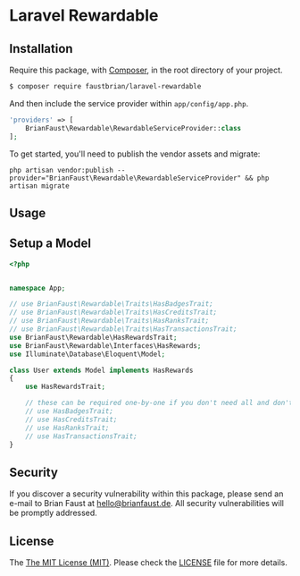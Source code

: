 # Laravel Rewardable

## Installation

Require this package, with [Composer](https://getcomposer.org/), in the root directory of your project.

``` bash
$ composer require faustbrian/laravel-rewardable
```

And then include the service provider within `app/config/app.php`.

``` php
'providers' => [
    BrianFaust\Rewardable\RewardableServiceProvider::class
];
```

To get started, you'll need to publish the vendor assets and migrate:

```
php artisan vendor:publish --provider="BrianFaust\Rewardable\RewardableServiceProvider" && php artisan migrate
```

## Usage

## Setup a Model

``` php
<?php


namespace App;

// use BrianFaust\Rewardable\Traits\HasBadgesTrait;
// use BrianFaust\Rewardable\Traits\HasCreditsTrait;
// use BrianFaust\Rewardable\Traits\HasRanksTrait;
// use BrianFaust\Rewardable\Traits\HasTransactionsTrait;
use BrianFaust\Rewardable\HasRewardsTrait;
use BrianFaust\Rewardable\Interfaces\HasRewards;
use Illuminate\Database\Eloquent\Model;

class User extends Model implements HasRewards
{
    use HasRewardsTrait;

    // these can be required one-by-one if you don't need all and don't use RewardableTrait
    // use HasBadgesTrait;
    // use HasCreditsTrait;
    // use HasRanksTrait;
    // use HasTransactionsTrait;
}
```

## Security

If you discover a security vulnerability within this package, please send an e-mail to Brian Faust at hello@brianfaust.de. All security vulnerabilities will be promptly addressed.

## License

The [The MIT License (MIT)](LICENSE). Please check the [LICENSE](LICENSE) file for more details.
